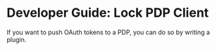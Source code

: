 # Developer Guide: Lock PDP Client 

If you want to push OAuth tokens to a PDP, you can do so by writing a plugin.

